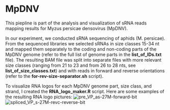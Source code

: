 # MpDNV
This piepline is part of the analysis and visualization of sRNA reads mapping results for Myzus persicae densovirus (MpDNV).

In our experiment, we conducted sRNA sequencing of aphids (M. persicae). From the sequenced libraries we selected sRNAs in size classes 15-34 nt and mapped them separately to the coding and non-coding parts of the MpDNV genome (refer to the full list of genome parts in the **list_of_IDs.txt** file). The resulting BAM file was split into separate files with more relevant size classes (ranging from 21 to 23 and from 26 to 28 nts, see **list_of_size_classes.txt**) and with reads in forward and reverse orientations (refer to the **for-rev-size-separator.sh** script). 

To visualize RNA logos for each MpDNV genome part, size class, and strand, I created the **RNA_logo_maker.R** script. 
Here are some examples of the resulting RNA logo pictures:
![pre_VP_as-27M-forward-bit](https://github.com/Nasuli/MpDNV/assets/39988388/0922d779-e7ef-4331-b3af-e6de8af59273)
![spliced_VP_s-27M-revc-reverse-bit](https://github.com/Nasuli/MpDNV/assets/39988388/6280e391-3720-44c5-8284-b527a60e032c)
